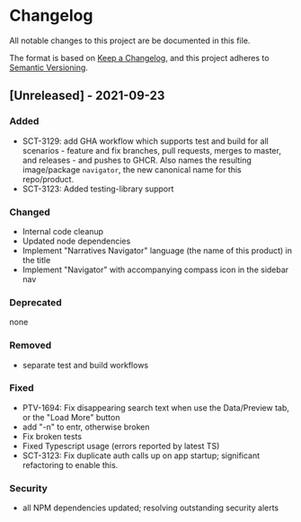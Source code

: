 # Changelog

All notable changes to this project are be documented in this file.

The format is based on [Keep a Changelog](https://keepachangelog.com/en/1.0.0/),
and this project adheres to [Semantic Versioning](https://semver.org/spec/v2.0.0.html).

## [Unreleased] - 2021-09-23

### Added

- SCT-3129: add GHA workflow which supports test and build for all scenarios - feature and fix branches, pull requests, merges to master, and releases - and pushes to GHCR. Also names the resulting image/package `navigator`, the new canonical name for this repo/product.
- SCT-3123: Added testing-library support

### Changed

- Internal code cleanup
- Updated node dependencies
- Implement "Narratives Navigator" language (the name of this product) in the title
- Implement "Navigator" with accompanying compass icon in the sidebar nav

### Deprecated

none

### Removed

- separate test and build workflows

### Fixed

- PTV-1694: Fix disappearing search text when use the Data/Preview tab, or the "Load More" button
- add "-n" to entr, otherwise broken
- Fix broken tests
- Fixed Typescript usage (errors reported by latest TS)
- SCT-3123: Fix duplicate auth calls up on app startup; significant refactoring to enable this.

### Security

- all NPM dependencies updated; resolving outstanding security alerts
